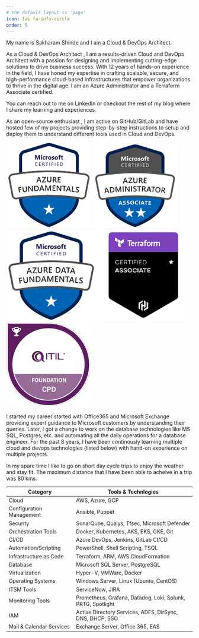 ```yaml
---
# the default layout is 'page'
icon: fas fa-info-circle
order: 5
---
```



My name is Sakharam Shinde and I am a Cloud & DevOps Architect.


As a Cloud & DevOps Architect , I am a results-driven Cloud and DevOps Architect with a passion for designing and implementing cutting-edge solutions to drive business success. With 12 years of hands-on experience in the field, I have honed my expertise in crafting scalable, secure, and high-performance cloud-based infrastructures that empower organizations to thrive in the digital age. I am an Azure Administrator and a Terraform Associate certified. 

You can reach out to me on LinkedIn or checkout the rest of my blog where I share my learning and experiences.


As an open-source enthusiast , I am active on GitHub/GitLab and have hosted few of my projects providing step-by-step instructions to setup and deploy them to understand different tools used in Cloud and DevOps.

<!-- Certifications Start -->
<div class="container">
    <div class="d-flex flex-row flex-wrap justify-content-center">
    <div class="d-flex flex-row">
        <img
        src="../assets/img/certifications/Azure_Fundamentals.png"
        class="img-fluid"
        />
        <img
        src="../assets/img/certifications/Azure_Administrator_Associate.png"
        class="img-fluid"
        />
        <img
        src="../assets/img/certifications/Azure_Data_Fundamentals.png"
        class="img-fluid"
        />
        <img
        src="../assets/img/certifications/Terraform_Associate.png"
        class="img-fluid"
        />
        <img
        src="../assets/img/certifications/ITIL_Foundation.png"
        class="img-fluid"
        />
    </div>
    </div>
</div>
<!-- Certifications End -->



I started my career started with Office365 and Microsoft Exchange providing expert guidance to Microsoft customers by understanding their queries. Later, I got a change to work on the database technologies like MS SQL, Postgres, etc. and automating all the daily operations for a database engineer. For the past 8 years, I have been continously learning multiple cloud and devops technologies (listed below) with hand-on experience on multiple projects.




In my spare time I like to go on short day cycle trips to enjoy the weather and stay fit. The maximum distance that I have been able to acheive in a trip was 80 kms.



| Category | Tools & Technlogies | 
| -------- | ------------------- |
| Cloud | AWS, Azure, GCP |
| Configuration Management | Ansible, Puppet |
| Security | SonarQube, Qualys, Tfsec, Microsoft Defender | 
| Orchestration Tools | Docker, Kubernetes, AKS, EKS, GKE, Git | 
| CI/CD | Azure DevOps, Jenkins, GitLab CI/CD | 
| Automation/Scripting | PowerShell, Shell Scripting, TSQL | 
| Infrastructure as Code | 	Terraform, ARM, AWS CloudFormation | 
| Database | Microsoft SQL Server, PostgreSQL | 
| Virtualization | Hyper-V, VMWare, Docker | 
| Operating Systems | Windows Server, Linux (Ubuntu, CentOS) | 
| ITSM Tools | ServiceNow, JIRA | 
| Monitoring Tools | Prometheus, Grafana, Datadog, Loki, Splunk, PRTG, Spotlight | 
| IAM | Active Directory Services, ADFS, DirSync, DNS, DHCP, SSO | 
| Mail & Calendar Services | Exchange Server, Office 365, EAS | 

